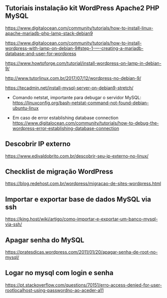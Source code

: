 ## Tutoriais instalação kit WordPress Apache2 PHP MySQL

https://www.digitalocean.com/community/tutorials/how-to-install-linux-apache-mariadb-php-lamp-stack-debian9

https://www.digitalocean.com/community/tutorials/how-to-install-wordpress-with-lamp-on-debian-9#step-1-—-creating-a-mariadb-database-and-user-for-wordpress

https://www.howtoforge.com/tutorial/install-wordpress-on-lamp-in-debian-9/

http://www.tutorlinux.com.br/2017/07/12/wordpress-no-debian-9/

https://tecadmin.net/install-mysql-server-on-debian9-stretch/

* Comando netstat, importante para debugar o servidor MySQL:
https://linuxconfig.org/bash-netstat-command-not-found-debian-ubuntu-linux

* Em caso de error establishing database connection
https://www.digitalocean.com/community/tutorials/how-to-debug-the-wordpress-error-establishing-database-connection

## Descobrir IP externo

https://www.edivaldobrito.com.br/descobrir-seu-ip-externo-no-linux/

## Checklist de migração WordPress

https://blog.redehost.com.br/wordpress/migracao-de-sites-wordpress.html

## Importar e exportar base de dados MySQL via ssh

https://king.host/wiki/artigo/como-importar-e-exportar-um-banco-mysql-via-ssh/

## Apagar senha do MySQL
https://pratesdicas.wordpress.com/2011/01/20/apagar-senha-de-root-no-mysql/

## Logar no mysql com login e senha

https://pt.stackoverflow.com/questions/70151/erro-access-denied-for-user-rootlocalhost-using-passwordno-ao-aceder-a11

